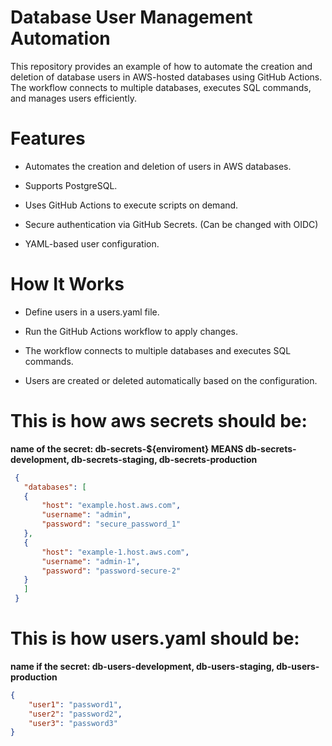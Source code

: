 # Database User Management Automation

This repository provides an example of how to automate the creation and deletion of database users in AWS-hosted databases using GitHub Actions. The workflow connects to multiple databases, executes SQL commands, and manages users efficiently.

# Features

 - Automates the creation and deletion of users in AWS databases.

 - Supports PostgreSQL.

 - Uses GitHub Actions to execute scripts on demand.

 - Secure authentication via GitHub Secrets. (Can be changed with OIDC)

 - YAML-based user configuration.

# How It Works

 - Define users in a users.yaml file.

 - Run the GitHub Actions workflow to apply changes.

 - The workflow connects to multiple databases and executes SQL commands.

 - Users are created or deleted automatically based on the configuration.

 # This is how aws secrets should be:
 
**name of the secret: db-secrets-${enviroment} MEANS db-secrets-development, db-secrets-staging, db-secrets-production**

 ```json
  {
    "databases": [
    {
        "host": "example.host.aws.com",
        "username": "admin",
        "password": "secure_password_1"
    },
    {
        "host": "example-1.host.aws.com",
        "username": "admin-1",
        "password": "password-secure-2"
    }
    ]
  }
```

# This is how users.yaml should be:

**name if the secret: db-users-development, db-users-staging, db-users-production**

```json
{
    "user1": "password1",
    "user2": "password2",
    "user3": "password3"
}
```